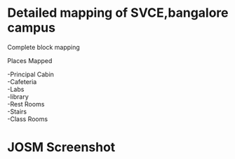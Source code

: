 # Detailed mapping of SVCE,bangalore campus

Complete block mapping

Places Mapped

-Principal Cabin <br />
-Cafeteria <br />
-Labs <br />
-library <br />
-Rest Rooms <br />
-Stairs <br />
-Class Rooms <br />

# JOSM Screenshot


